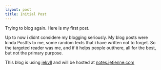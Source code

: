 ```yaml
---
layout: post
title: Initial Post
---
```


Trying to blog again. Here is my first post.

Up to now i didnt considere my blogging seriously. My blog posts were kinda PostIts to me, some random texts
that i have written not to forget. So the targeted reader was me, and if it helps people outthere, all for
the best, but not the primary purpose.

This blog is using [jekyll](http://jekyllrb.com/) and will be hosted at [notes.jetienne.com](http://notes.jetienne.com)

